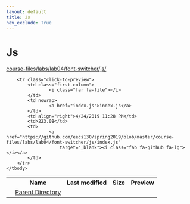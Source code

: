 ```yaml
---
layout: default
title: Js
nav_exclude: True
---
```


# Js

[course-files/labs/lab04/font-switcher/js/](.)

<table class="tbl-files">
    <tbody>
        <tr>
            <th valign="top"></th>
            <th>Name</th>
            <th>Last modified</th>
            <th>Size</th>
            <th>Preview</th>
        </tr>
        <tr>
            <td valign="top">
                <i class="fa fa-folder-open"></i>
            </td>
            <td><a href="../">Parent Directory</a></td>
            <td>&nbsp;</td>
            <td>&nbsp;</td>
            <td>&nbsp;</td>
        </tr>

        <tr class="click-to-preview">
            <td class="first-column">
                    <i class="far fa-file"></i>
            </td>
            <td nowrap>
                    <a href="index.js">index.js</a>
            </td>
            <td align="right">4/24/2019 11:28 PM</td>
            <td>223.0B</td>
            <td>
                    <a href="https://github.com/eecs130/spring2019/blob/master/course-files/labs/lab04/font-switcher/js/index.js"
                        target="_blank"><i class="fab fa-github fa-lg"></i></a>
            </td>
        </tr>
    </tbody>
</table>

